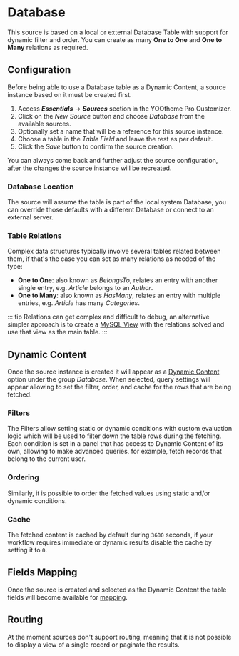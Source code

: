 # Database

This source is based on a local or external Database Table with support for dynamic filter and order. You can create as many **One to One** and **One to Many** relations as required.

## Configuration

Before being able to use a Database table as a Dynamic Content, a source instance based on it must be created first.

1. Access _**Essentials**_ -> _**Sources**_ section in the YOOtheme Pro Customizer.
1. Click on the *New Source* button and choose _Database_ from the available sources.
1. Optionally set a name that will be a reference for this source instance.
1. Choose a table in the *Table Field* and leave the rest as per default.
1. Click the *Save* button to confirm the source creation.

You can always come back and further adjust the source configuration, after the changes the source instance will be recreated.

### Database Location

The source will assume the table is part of the local system Database, you can override those defaults with a different Database or connect to an external server.

### Table Relations

Complex data structures typically involve several tables related between them, if that's the case you can set as many relations as needed of the type:

- **One to One**: also known as _BelongsTo_, relates an entry with another single entry, e.g. _Article_ belongs to an _Author_.
- **One to Many**: also known as _HasMany_, relates an entry with multiple entries, e.g. _Article_ has many _Categories_.

::: tip
Relations can get complex and difficult to debug, an alternative simpler approach is to create a [MySQL View](https://dev.mysql.com/doc/refman/8.0/en/view-syntax.html) with the relations solved and use that view as the main table.
:::

## Dynamic Content

Once the source instance is created it will appear as a [Dynamic Content](https://yootheme.com/support/yootheme-pro/joomla/dynamic-content#content-sources) option under the group _Database_. When selected, query settings will appear allowing to set the filter, order, and cache for the rows that are being fetched.

### Filters

The Filters allow setting static or dynamic conditions with custom evaluation logic which will be used to filter down the table rows during the fetching. Each condition is set in a panel that has access to Dynamic Content of its own, allowing to make advanced queries, for example, fetch records that belong to the current user.

### Ordering

Similarly, it is possible to order the fetched values using static and/or dynamic conditions.

### Cache

The fetched content is cached by default during `3600` seconds, if your workflow requires immediate or dynamic results disable the cache by setting it to `0`.

## Fields Mapping

Once the source is created and selected as the Dynamic Content the table fields will become available for [mapping](https://yootheme.com/support/yootheme-pro/joomla/dynamic-content#field-mapping).

## Routing

At the moment sources don't support routing, meaning that it is not possible to display a view of a single record or paginate the results.
